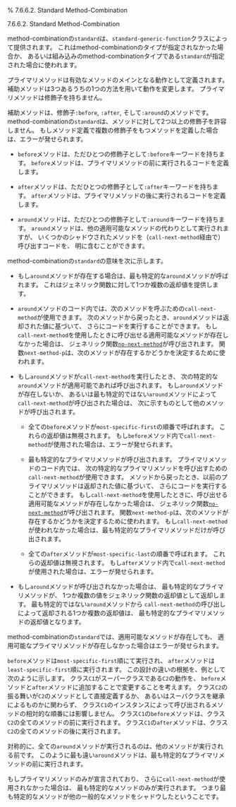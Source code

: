 % 7.6.6.2. Standard Method-Combination

7.6.6.2. Standard Method-Combination


method-combinationの`standard`は、`standard-generic-function`クラスによって提供されます。
これはmethod-combinationのタイプが指定されなかった場合か、
あるいは組み込みのmethod-combinationタイプである`standard`が指定された場合に使われます。

プライマリメソッドは有効なメソッドのメインとなる動作として定義されます。
補助メソッドは3つあるうちの1つの方法を用いて動作を変更します。
プライマリメソッドは修飾子を持ちません。

補助メソッドは、修飾子`:before`, `:after`, そして`:around`のメソッドです。
method-combinationの`standard`は、メソッドに対して2つ以上の修飾子を許容しません。
もしメソッド定義で複数の修飾子をもつメソッドを定義した場合は、エラーが発せられます。

- `before`メソッドは、ただひとつの修飾子として`:before`キーワードを持ちます。
`before`メソッドは、プライマリメソッドの前に実行されるコードを定義します。

- `after`メソッドは、ただひとつの修飾子として`:after`キーワードを持ちます。
`after`メソッドは、プライマリメソッドの後に実行されるコードを定義します。

- `around`メソッドは、ただひとつの修飾子として`:around`キーワードを持ちます。
`around`メソッドは、他の適用可能なメソッドの代わりとして実行されますが、
いくつかのシャドウされたメソッドを（`call-next-method`経由で）呼び出すコードを、
明に含むことができます。

method-combinationの`standard`の意味を次に示します。

- もし`around`メソッドが存在する場合は、最も特定的な`around`メソッドが呼ばれます。
これはジェネリック関数に対して1つか複数の返却値を提供します。

- `around`メソッドのコード内では、次のメソッドを呼ぶための`call-next-method`が使用できます。
次のメソッドから戻ったとき、`around`メソッドは返却された値に基づいて、
さらにコードを実行することができます。
もし`call-next-method`を使用したときに呼び出せる適用可能なメソッドが存在しなかった場合は、
ジェネリック関数[`no-next-method`](7.7.no-next-method.html)が呼び出されます。
関数`next-method-p`は、次のメソッドが存在するかどうかを決定するために使われます。

- もし`around`メソッドが`call-next-method`を実行したとき、
次の特定的な`around`メソッドが適用可能であれば呼び出されます。
もし`around`メソッドが存在しないか、
あるいは最も特定的ではない`around`メソッドによって`call-next-method`が呼び出された場合は、
次に示すものとして他のメソッドが呼び出されます。

  - 全ての`before`メソッドが`most-specific-first`の順番で呼ばれます。
これらの返却値は無視されます。
もし`before`メソッド内で`call-next-method`が使用された場合は、エラーが発せられます。

  - 最も特定的なプライマリメソッドが呼び出されます。
プライマリメソッドのコード内では、
次の特定的なプライマリメソッドを呼び出すための`call-next-method`が使用できます。
メソッドから戻ったとき、以前のプライマリメソッドは返却された値に基づいて、
さらにコードを実行することができます。
もし`call-next-method`を使用したときに、呼び出せる適用可能なメソッドが存在しなかった場合は、
ジェネリック関数[`no-next-method`](7.7.no-next-method.html)が呼び出されます。
関数`next-method-p`は、次のメソッドが存在するかどうかを決定するために使われます。
もし`call-next-method`が使われなかった場合は、最も特定的なプライマリメソッドだけが呼び出されます。

  - 全ての`after`メソッドが`most-specific-last`の順番で呼ばれます。
これらの返却値は無視されます。
もし`after`メソッド内で`call-next-method`が使用された場合は、エラーが発せられます。

- もし`around`メソッドが呼び出されなかった場合は、
最も特定的なプライマリメソッドが、
1つか複数の値をジェネリック関数の返却値として返却します。
最も特定的ではない`around`メソッドから
`call-next-method`の呼び出しによって返却される1つか複数の返却値は、
最も特定的なプライマリメソッドの返却値となります。

method-combinationの`standard`では、適用可能なメソッドが存在しても、
適用可能なプライマリメソッドが存在しなかった場合はエラーが発せられます。

`before`メソッドは`most-specific-first`順にて実行され、
`after`メソッドは`least-specific-first`順に実行されます。
この設計の違いの根拠を、例として次のように示します。
クラス`C1`がスーパークラスである`C2`の動作を、
`before`メソッドと`after`メソッドに追加することで変更することを考えます。
クラス`C2`の振る舞いが`C2`のメソッドとして直接定義するか、
あるいはスーパクラスを継承によるものかに関わらず、
クラス`C1`のインスタンスによって呼び出されるメソッドの相対的な順番には影響しません。
クラス`C1`の`before`メソッドは、クラス`C2`の全てのメソッドの前に実行されます。
クラス`C1`の`after`メソッドは、クラス`C2`の全てのメソッドの後に実行されます。

対称的に、全ての`around`メソッドが実行されるのは、他のメソッドが実行される前です。
このように最も遠い`around`メソッドは、最も特定的なプライマリメソッドの前に実行されます。

もしプライマリメソッドのみが宣言されており、
さらに`call-next-method`が使用されなかった場合は、
最も特定的なメソッドのみが実行されます。
つまり最も特定的なメソッドが他の一般的なメソッドをシャドウしたということです。

